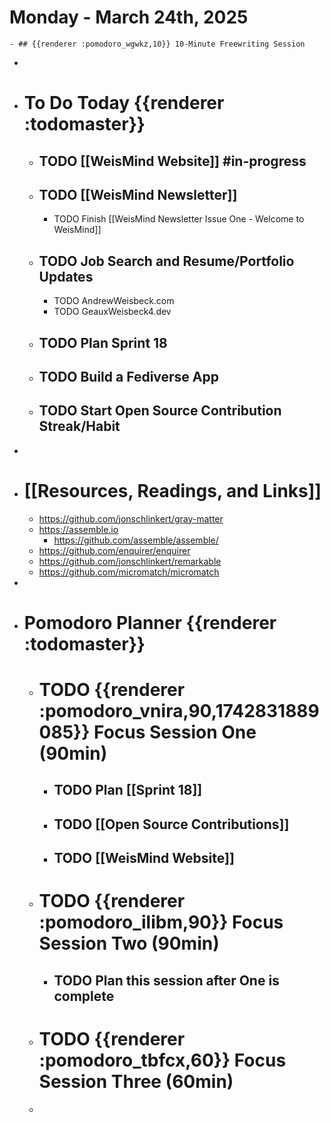 # Monday - March 24th, 2025
	- ## {{renderer :pomodoro_wgwkz,10}} 10-Minute Freewriting Session
-
- # To Do Today {{renderer :todomaster}}
	- ## TODO [[WeisMind Website]] #in-progress
	- ## TODO [[WeisMind Newsletter]]
		- TODO Finish [[WeisMind Newsletter Issue One - Welcome to WeisMind]]
	- ## TODO Job Search and Resume/Portfolio Updates
		- TODO AndrewWeisbeck.com
		- TODO GeauxWeisbeck4.dev
	- ## TODO Plan Sprint 18
	- ## TODO Build a Fediverse App
	- ## TODO Start Open Source Contribution Streak/Habit
-
- # [[Resources, Readings, and Links]]
	- https://github.com/jonschlinkert/gray-matter
	- https://assemble.io
		- https://github.com/assemble/assemble/
	- https://github.com/enquirer/enquirer
	- https://github.com/jonschlinkert/remarkable
	- https://github.com/micromatch/micromatch
-
- # Pomodoro Planner {{renderer :todomaster}}
	- # TODO {{renderer :pomodoro_vnira,90,1742831889085}} Focus Session One (90min)
		- ## TODO Plan [[Sprint 18]]
		- ## TODO [[Open Source Contributions]]
		- ## TODO [[WeisMind Website]]
	- # TODO {{renderer :pomodoro_ilibm,90}} Focus Session Two (90min)
		- ## TODO Plan this session after One is complete
	- # TODO {{renderer :pomodoro_tbfcx,60}} Focus Session Three (60min)
	-